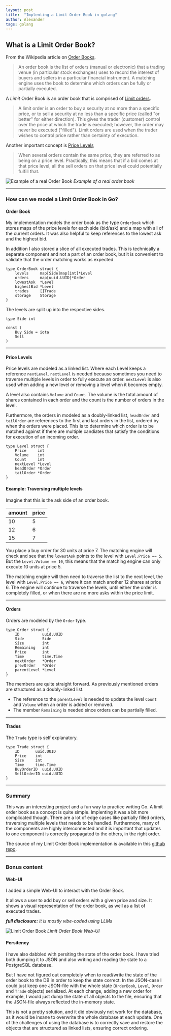 ```yaml
---
layout: post
title:  "Implenting a Limit Order Book in golang"
author: Alexander
tags: golang
---
```


## What is a Limit Order Book?

From the Wikipedia article on [Order Books](https://en.wikipedia.org/wiki/Order_book).
>An order book is the list of orders (manual or electronic) that a trading venue (in particular stock exchanges) uses to record the interest of buyers and sellers in a particular financial instrument. A matching engine uses the book to determine which orders can be fully or partially executed.

A *Limit* Order Book is an order book that is comprised of [Limit orders](https://en.wikipedia.org/wiki/Order_(exchange)#Limit_order).
>A limit order is an order to buy a security at no more than a specific price, or to sell a security at no less than a specific price (called "or better" for either direction). This gives the trader (customer) control over the price at which the trade is executed; however, the order may never be executed ("filled"). Limit orders are used when the trader wishes to control price rather than certainty of execution.

Another important concept is [Price Levels](https://en.wikipedia.org/wiki/Order_book)
>When several orders contain the same price, they are referred to as being on a price level. Practically, this means that if a bid comes at that price level, all the sell orders on that price level could potentially fulfill that.

![Example of a real Order Book](/assets/img/ExampleRealBook.png)
*Example of a real order book*

* * *
### How can we model a Limit Order Book in Go?
#### Order Book
My implementation models the order book as the type `OrderBook` which stores maps of the price levels for each
side (bid/ask) and a map with all of the current orders. It was also helpful to keep references to the lowest ask and the highest bid.

In addition I also stored a slice of all executed trades. This is technically a separate component and not a part of an order book, but it is convenient to validate that the order matching works as expected.

```golang
type OrderBook struct {
	levels     map[Side]map[int]*Level
	orders     map[uuid.UUID]*Order
	lowestAsk  *Level
	highestBid *Level
	trades     []Trade
	storage    Storage
}
```

The levels are split up into the respective sides.

```golang
type Side int

const (
	Buy Side = iota
	Sell
)
```
* * *
#### Price Levels
Price levels are modeled as a linked list. Where each Level keeps a reference `nextLevel`.
`nextLevel` is needed because sometimes you need to traverse multiple levels in order to fully execute an order.
`nextLevel` is also used when adding a new level or removing a level when it becomes empty.

A level also contains `Volume` and `Count`. The volume is the total amount of shares contained in each order and the count is the number of orders in the level.

Furthermore, the orders in modeled as a doubly-linked list, `headOrder` and `tailOrder` are references to the first and last orders in the list, ordered by when the orders were placed.
This is to determine which order is to be matched against if there are multiple candiates that satisfy the conditions for execution of an incoming order.

```golang
type Level struct {
	Price     int
	Volume    int
	Count     int
	nextLevel *Level
	headOrder *Order
	tailOrder *Order
}
```

#### Example: Traversing multiple levels
Imagine that this is the ask side of an order book.

| amount       | price |
|:-------------|:------|
| 10           | 5     |
| 12           | 6     |
| 15           | 7     |

You place a buy order for 30 units at price 7.
The matching engine will check and see that the `lowestAsk` points to the level with `Level.Price == 5`.
But the `Level.Volume == 10`, this means that the matching engine can only execute 10 units at price 5.

The matching engine will then need to traverse the list to the next level, the level with `Level.Price == 6`, where it can match another
12 shares at price 6. The engine will continue to traverse the levels, until either the order is completely filled, or when there are no more asks within the price limit.

* * *
#### Orders
Orders are modeled by the `Order` type.
```golang
type Order struct {
	ID          uuid.UUID
	Side        Side
	Size        int
	Remaining   int
	Price       int
	Time        time.Time
	nextOrder   *Order
	prevOrder   *Order
	parentLevel *Level
}
```
The members are quite straight forward. As previously mentioned orders are structured as a doubly-linked list.
- The reference to the `parentLevel` is needed to update the level `Count` and `Volume` when an order is added or removed.
- The member `Remaining` is needed since orders can be partially filled.

* * *
#### Trades

The `Trade` type is self explanatory.
```golang
type Trade struct {
	ID       uuid.UUID
	Price    int
	Size     int
	Time     time.Time
	BuyOrderID  uuid.UUID
	SellOrderID uuid.UUID
}
```

* * *
### Summary
This was an interesting project and a fun way to practice writing Go.
A limit order book as a concept is quite simple. Implenting it was a bit more complicated though.
There are a lot of edge cases like partially filled orders, traversing multiple levels that needs to be handled.
Furthermore, many of the components are highly interconnected and it is important that updates to one component is correctly propagated to the others, in the right order.

The source of my Limit Order Book implementation is available in this [github repo](https://github.com/Alexandoooor/limit-order-book).

* * *
### Bonus content
#### Web-UI
I added a simple Web-UI to interact with the Order Book.

It allows a user to add buy or sell orders with a given price and size. It shows a visual representation of the order book, as well as a list of executed trades.

***full disclosure:** it is mostly vibe-coded using LLMs*

![Limit Order Book](/assets/img/LimitOrderBook.png)
*Limit Order Book Web-UI*

#### Persitency
I have also dabbled with persiting the state of the order book.
I have tried both dumping it to JSON and also writing and reading the state to a PostgreSQL database.

But I have not figured out completely when to read/write the state of the order book to the DB in order to keep the state correct.
In the JSON-case I could just keep one JSON-file with the whole state (`OrderBook`, `Level`, `Order` and `Trade` objects) serialized.
At each change, adding a new order for example, I would just dump the state of all objects to the file, ensuring that the JSON-file always reflected the in-memory state.

This is not a pretty solution, and it did obviously not work for the database, as it would be insane to overwrite the whole database at each update.
One of the challenges of using the database is to correctly save and restore the objects that are structured as linked lists, ensuring correct ordering.
